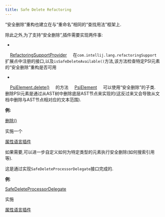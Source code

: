 ```yaml
---
title: Safe Delete Refactoring
---
```


“安全删除”重构也建立在与“重命名”相同的“查找用法”框架上.

除此之外,为了支持“安全删除”,插件需要实现两件事:


*
   
[RefactoringSupportProvider](upsource:///platform/lang-api/src/com/intellij/lang/refactoring/RefactoringSupportProvider.java)
   
在`com.intellij.lang.refactoringSupport`扩展点中注册的接口,以及`isSafeDeleteAvailable()`方法,该方法检查特定PSI元素的“安全删除”重构是否可用


*
   
[PsiElement.delete()](upsource:///platform/core-api/src/com/intellij/psi/PsiElement.java)<!-- # L371-->
   
的方法
   
[PsiElement](upsource:///platform/core-api/src/com/intellij/psi/PsiElement.java)
   
可以使用“安全删除”的子类.
   
删除PSI元素是通过从AST树中删除底层AST节点来实现的(这反过来又会导致从文档中删除与AST节点相对应的文本范围).


**例:**

[删除()](upsource:///plugins/properties/properties-psi-impl/src/com/intellij/lang/properties/psi/impl/PropertyImpl.java)<!-- # L363-->

实施一个

[属性语言插件](upsource:///plugins/properties/)


如果需要,可以进一步自定义如何为特定类型的元素执行安全删除(如何搜索引用等).

这是通过实现`SafeDeleteProcessorDelegate`接口完成的.


**例**:

[SafeDeleteProcessorDelegate](upsource:///plugins/properties/src/com/intellij/lang/properties/refactoring/PropertiesFilesSafeDeleteProcessor.java)

实施

[属性语言插件](upsource:///plugins/properties)


